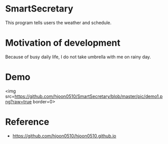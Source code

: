 # SmartSecretary
This program tells users the weather and schedule.

# Motivation of development
Because of busy daily life, I do not take umbrella with me on rainy day.

# Demo
<img src=https://github.com/hjoon0510/SmartSecretary/blob/master/pic/demo1.png?raw=true border=0> </img>

# Reference
* https://github.com/hjoon0510/hjoon0510.github.io
